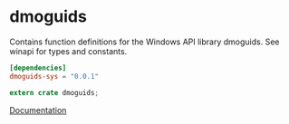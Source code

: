 # dmoguids #
Contains function definitions for the Windows API library dmoguids. See winapi for types and constants.

```toml
[dependencies]
dmoguids-sys = "0.0.1"
```

```rust
extern crate dmoguids;
```

[Documentation](https://retep998.github.io/doc/winapi/dmoguids/)
